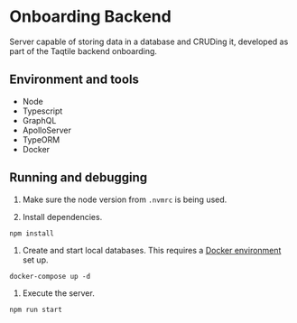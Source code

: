 # Onboarding Backend

Server capable of storing data in a database and CRUDing it, developed as part of the Taqtile backend onboarding.

## Environment and tools

- Node
- Typescript
- GraphQL
- ApolloServer
- TypeORM
- Docker

## Running and debugging

1. Make sure the node version from `.nvmrc` is being used.

1. Install dependencies.

```
npm install
```

1. Create and start local databases. This requires a [Docker environment](https://docs.docker.com/compose/install/) set up.
```
docker-compose up -d
```

1. Execute the server.
```
npm run start
```
